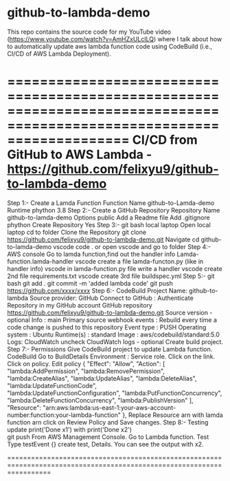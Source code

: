 # github-to-lambda-demo

This repo contains the source code for my YouTube video (https://www.youtube.com/watch?v=AmHZxULclLQ) where I talk about how to automatically update aws lambda function code using CodeBuild (i.e., CI/CD of AWS Lambda Deployment).

=======================================================================================================================
                   CI/CD from GitHub to AWS Lambda - https://github.com/felixyu9/github-to-lambda-demo
=======================================================================================================================
Step 1:-
       Create a Lamda Function
       Function Name 		github-to-Lamda-demo
       Runtime       		phython 3.8
Step 2:-
       Create a GitHub Repository
       Repository Name		github-to-lamda-demo
       Options                  public
                                Add a Readme file
 				Add .gitignore  phython
       Create Repository        Yes
Step 3:-
       git bash                 local laptop
       Open                     local laptop cd to folder
       Clone the Repository     git clone https://github.com/felixyu9/github-to-lambda-demo.git
       Navigate                 cd github-to-lamda-demo
       vscode                   code . or open vscode and go to folder
Step 4:- 
       AWS console              Go to lamda function,find out the handler info
                                Lamda-function.lamda-handler
       vscode                   create a file lamda-functon.py (like in handler info) 
       vscode                   in lamda-function.py file write a handler
       vscode                   create 2nd file requirements.txt
       vscode                   create 3rd file buildspec.yml 
Step 5:-
       git bash                 git add .
                                git commit -m 'added lambda code'
                                git push https://github.com/xxxx/xxxx
Step 6:- 
      CodeBuild                 Project Name: github-to-lambda
                                Source provider: GitHub
                                Connect to GitHub : Authenticate
                                Repository in my GitHub account
                                GitHub repository   https://github.com/felixyu9/github-to-lambda-demo.git
                                Source version - optional Info   : main
                                Primary source webhook events : Rebuild every time a code change is pushed to this repository
                                Event type : PUSH
                                Operating system : Ubuntu
                                Runtime(s) :  standard
                                Image : aws/codebuild/standard:5.0
                                Logs:  CloudWatch  uncheck CloudWatch logs - optional
                                Create build project.
Step 7:-
     Permissions                Give CodeBuild project to update Lambda function.
     CodeBuild                  Go to BuildDetails Environment : Service role. Click on the link.
                                Click on policy.  Edit policy
                                 {
                                "Effect": "Allow",
                                "Action": [
                                    "lambda:AddPermission",
                                    "lambda:RemovePermission",
				    "lambda:CreateAlias",
                                    "lambda:UpdateAlias",
                                    "lambda:DeleteAlias",
                                    "lambda:UpdateFunctionCode",     
                                    "lambda:UpdateFunctionConfiguration",
				    "lambda:PutFunctionConcurrency",
	                            "lambda:DeleteFunctionConcurrency",
				    "lambda:PublishVersion"
                                 ],
                                "Resource": "arn:aws:lambda:us-east-1:your-aws-account-number:function:your-lambda-function"
                              },
                              Replace Resource arn with lamda function arn
                              click on Review Policy and Save changes.
Step 8:-
      Testing                 update print('Done x1') with print('Done x2')  
                              git push
                              From AWS Management Console.  Go to Lambda function. Test
                              Type testEvent {}  create
                              test, Details.  You can see the output with x2.

   

=======================================================================================================================




                             
        

 